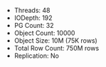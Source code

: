 * Threads: 48
* IODepth: 192
* PG Count: 32
* Object Count: 10000
* Object Size: 10M (75K rows)
* Total Row Count: 750M rows
* Replication: No
